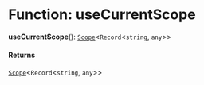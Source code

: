 # Function: useCurrentScope

**useCurrentScope**(): [`Scope`](/en/auto-docs/free-layout-editor/classes/Scope.md)<`Record`<`string`, `any`>>

#### Returns

[`Scope`](/en/auto-docs/free-layout-editor/classes/Scope.md)<`Record`<`string`, `any`>>
